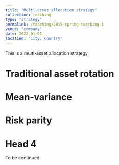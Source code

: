 ```yaml
---
title: "Multi-asset allocation strategy"
collection: teaching
type: "strategy"
permalink: /teaching/2015-spring-teaching-1
venue: "company"
date: 2022-01-01
location: "City, Country"
---
```


This is a multi-asset allocation strategy.

Traditional asset rotation
======

Mean-variance
======

Risk parity
======

Head 4
======
To be continued

